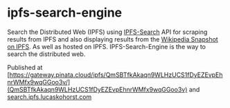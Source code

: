 # ipfs-search-engine

Search the Distributed Web (IPFS) using [IPFS-Search](https://ipfs-search.com/) API for scraping results from IPFS and also displaying results from the [Wikipedia Snapshot on IPFS](https://en.wikipedia-on-ipfs.org/). As well as hosted on IPFS. IPFS-Search-Engine is the way to search the distributed web. 

Published at [https://gateway.pinata.cloud/ipfs/QmSBTfkAkaqn9WLHzUCS1fDyEZEvpEhnrWMfx9wqGGoo3v/](QmSBTfkAkaqn9WLHzUCS1fDyEZEvpEhnrWMfx9wqGGoo3v) and [search.ipfs.lucaskohorst.com](http://search.ipfs.lucaskohorst.com/)
